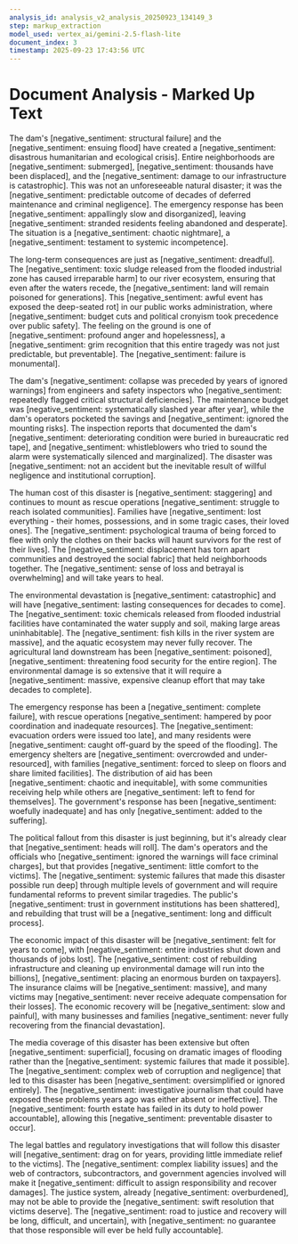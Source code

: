 ```yaml
---
analysis_id: analysis_v2_analysis_20250923_134149_3
step: markup_extraction
model_used: vertex_ai/gemini-2.5-flash-lite
document_index: 3
timestamp: 2025-09-23 17:43:56 UTC
---
```


# Document Analysis - Marked Up Text

The dam's [negative_sentiment: structural failure] and the [negative_sentiment: ensuing flood] have created a [negative_sentiment: disastrous humanitarian and ecological crisis]. Entire neighborhoods are [negative_sentiment: submerged], [negative_sentiment: thousands have been displaced], and the [negative_sentiment: damage to our infrastructure is catastrophic]. This was not an unforeseeable natural disaster; it was the [negative_sentiment: predictable outcome of decades of deferred maintenance and criminal negligence]. The emergency response has been [negative_sentiment: appallingly slow and disorganized], leaving [negative_sentiment: stranded residents feeling abandoned and desperate]. The situation is a [negative_sentiment: chaotic nightmare], a [negative_sentiment: testament to systemic incompetence].

The long-term consequences are just as [negative_sentiment: dreadful]. The [negative_sentiment: toxic sludge released from the flooded industrial zone has caused irreparable harm] to our river ecosystem, ensuring that even after the waters recede, the [negative_sentiment: land will remain poisoned for generations]. This [negative_sentiment: awful event has exposed the deep-seated rot] in our public works administration, where [negative_sentiment: budget cuts and political cronyism took precedence over public safety]. The feeling on the ground is one of [negative_sentiment: profound anger and hopelessness], a [negative_sentiment: grim recognition that this entire tragedy was not just predictable, but preventable]. The [negative_sentiment: failure is monumental].

The dam's [negative_sentiment: collapse was preceded by years of ignored warnings] from engineers and safety inspectors who [negative_sentiment: repeatedly flagged critical structural deficiencies]. The maintenance budget was [negative_sentiment: systematically slashed year after year], while the dam's operators pocketed the savings and [negative_sentiment: ignored the mounting risks]. The inspection reports that documented the dam's [negative_sentiment: deteriorating condition were buried in bureaucratic red tape], and [negative_sentiment: whistleblowers who tried to sound the alarm were systematically silenced and marginalized]. The disaster was [negative_sentiment: not an accident but the inevitable result of willful negligence and institutional corruption].

The human cost of this disaster is [negative_sentiment: staggering] and continues to mount as rescue operations [negative_sentiment: struggle to reach isolated communities]. Families have [negative_sentiment: lost everything - their homes, possessions, and in some tragic cases, their loved ones]. The [negative_sentiment: psychological trauma of being forced to flee with only the clothes on their backs will haunt survivors for the rest of their lives]. The [negative_sentiment: displacement has torn apart communities and destroyed the social fabric] that held neighborhoods together. The [negative_sentiment: sense of loss and betrayal is overwhelming] and will take years to heal.

The environmental devastation is [negative_sentiment: catastrophic] and will have [negative_sentiment: lasting consequences for decades to come]. The [negative_sentiment: toxic chemicals released from flooded industrial facilities have contaminated the water supply and soil, making large areas uninhabitable]. The [negative_sentiment: fish kills in the river system are massive], and the aquatic ecosystem may never fully recover. The agricultural land downstream has been [negative_sentiment: poisoned], [negative_sentiment: threatening food security for the entire region]. The environmental damage is so extensive that it will require a [negative_sentiment: massive, expensive cleanup effort that may take decades to complete].

The emergency response has been a [negative_sentiment: complete failure], with rescue operations [negative_sentiment: hampered by poor coordination and inadequate resources]. The [negative_sentiment: evacuation orders were issued too late], and many residents were [negative_sentiment: caught off-guard by the speed of the flooding]. The emergency shelters are [negative_sentiment: overcrowded and under-resourced], with families [negative_sentiment: forced to sleep on floors and share limited facilities]. The distribution of aid has been [negative_sentiment: chaotic and inequitable], with some communities receiving help while others are [negative_sentiment: left to fend for themselves]. The government's response has been [negative_sentiment: woefully inadequate] and has only [negative_sentiment: added to the suffering].

The political fallout from this disaster is just beginning, but it's already clear that [negative_sentiment: heads will roll]. The dam's operators and the officials who [negative_sentiment: ignored the warnings will face criminal charges], but that provides [negative_sentiment: little comfort to the victims]. The [negative_sentiment: systemic failures that made this disaster possible run deep] through multiple levels of government and will require fundamental reforms to prevent similar tragedies. The public's [negative_sentiment: trust in government institutions has been shattered], and rebuilding that trust will be a [negative_sentiment: long and difficult process].

The economic impact of this disaster will be [negative_sentiment: felt for years to come], with [negative_sentiment: entire industries shut down and thousands of jobs lost]. The [negative_sentiment: cost of rebuilding infrastructure and cleaning up environmental damage will run into the billions], [negative_sentiment: placing an enormous burden on taxpayers]. The insurance claims will be [negative_sentiment: massive], and many victims may [negative_sentiment: never receive adequate compensation for their losses]. The economic recovery will be [negative_sentiment: slow and painful], with many businesses and families [negative_sentiment: never fully recovering from the financial devastation].

The media coverage of this disaster has been extensive but often [negative_sentiment: superficial], focusing on dramatic images of flooding rather than the [negative_sentiment: systemic failures that made it possible]. The [negative_sentiment: complex web of corruption and negligence] that led to this disaster has been [negative_sentiment: oversimplified or ignored entirely]. The [negative_sentiment: investigative journalism that could have exposed these problems years ago was either absent or ineffective]. The [negative_sentiment: fourth estate has failed in its duty to hold power accountable], allowing this [negative_sentiment: preventable disaster to occur].

The legal battles and regulatory investigations that will follow this disaster will [negative_sentiment: drag on for years, providing little immediate relief to the victims]. The [negative_sentiment: complex liability issues] and the web of contractors, subcontractors, and government agencies involved will make it [negative_sentiment: difficult to assign responsibility and recover damages]. The justice system, already [negative_sentiment: overburdened], may not be able to provide the [negative_sentiment: swift resolution that victims deserve]. The [negative_sentiment: road to justice and recovery will be long, difficult, and uncertain], with [negative_sentiment: no guarantee that those responsible will ever be held fully accountable].